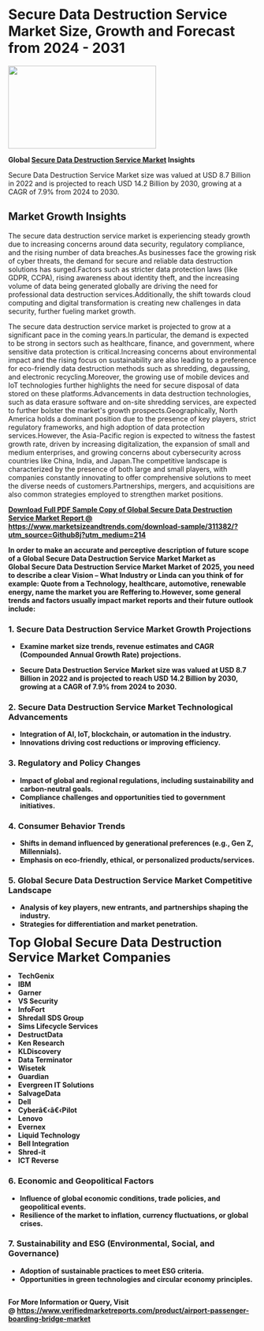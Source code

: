 <H1>Secure Data Destruction Service Market Size, Growth and Forecast from 2024 - 2031</H1><img class="aligncenter size-medium wp-image-584254" src="https://thirdeyenews.in/wp-content/uploads/2024/09/Global-Market-Research-300x168.jpeg" alt="" width="300" height="168" /><p><strong>Global&nbsp;<a href="https://www.marketsizeandtrends.com/download-sample/311382/?utm_source=Github8j?utm_medium=214">Secure Data Destruction Service Market</a> Insights</strong></p><p>Secure Data Destruction Service Market size was valued at USD 8.7 Billion in 2022 and is projected to reach USD 14.2 Billion by 2030, growing at a CAGR of 7.9% from 2024 to 2030.</p><p><h2>Market Growth Insights</h2> <p>The secure data destruction service market is experiencing steady growth due to increasing concerns around data security, regulatory compliance, and the rising number of data breaches.As businesses face the growing risk of cyber threats, the demand for secure and reliable data destruction solutions has surged.Factors such as stricter data protection laws (like GDPR, CCPA), rising awareness about identity theft, and the increasing volume of data being generated globally are driving the need for professional data destruction services.Additionally, the shift towards cloud computing and digital transformation is creating new challenges in data security, further fueling market growth.</p> <p><strong><a href="#"></a></strong></p> <p>The secure data destruction service market is projected to grow at a significant pace in the coming years.In particular, the demand is expected to be strong in sectors such as healthcare, finance, and government, where sensitive data protection is critical.Increasing concerns about environmental impact and the rising focus on sustainability are also leading to a preference for eco-friendly data destruction methods such as shredding, degaussing, and electronic recycling.Moreover, the growing use of mobile devices and IoT technologies further highlights the need for secure disposal of data stored on these platforms.Advancements in data destruction technologies, such as data erasure software and on-site shredding services, are expected to further bolster the market's growth prospects.Geographically, North America holds a dominant position due to the presence of key players, strict regulatory frameworks, and high adoption of data protection services.However, the Asia-Pacific region is expected to witness the fastest growth rate, driven by increasing digitalization, the expansion of small and medium enterprises, and growing concerns about cybersecurity across countries like China, India, and Japan.The competitive landscape is characterized by the presence of both large and small players, with companies constantly innovating to offer comprehensive solutions to meet the diverse needs of customers.Partnerships, mergers, and acquisitions are also common strategies employed to strengthen market positions.<p><strong><a href="#"></p><p><span class=""><strong>Download Full PDF Sample Copy of Global Secure Data Destruction Service Market Report</strong> @ <a href="https://www.marketsizeandtrends.com/download-sample/311382/?utm_source=Github8j?utm_medium=214" target="_blank">https://www.marketsizeandtrends.com/download-sample/311382/?utm_source=Github8j?utm_medium=214</a></span></p><p>In order to make an accurate and perceptive description of future scope of a Global&nbsp;Secure Data Destruction Service Market Market as Global&nbsp;Secure Data Destruction Service Market Market of 2025, you need to describe a clear Vision &ndash; What Industry or Linda can you think of for example: Quote from a Technology, healthcare, automotive, renewable energy, name the market you are Reffering to.However, some general trends and factors usually impact market reports and their future outlook include:</p><h3>1.&nbsp;<strong>Secure Data Destruction Service Market Growth Projections</strong></h3><ul><li>Examine market size trends, revenue estimates and CAGR (Compounded Annual Growth Rate) projections.</li><li><p>Secure Data Destruction Service Market size was valued at USD 8.7 Billion in 2022 and is projected to reach USD 14.2 Billion by 2030, growing at a CAGR of 7.9% from 2024 to 2030.</p></li></ul><h3>2.&nbsp;<strong>Secure Data Destruction Service Market Technological Advancements</strong></h3><ul><li>Integration of AI, IoT, blockchain, or automation in the industry.</li><li>Innovations driving cost reductions or improving efficiency.</li></ul><h3>3.&nbsp;<strong>Regulatory and Policy Changes</strong></h3><ul><li>Impact of global and regional regulations, including sustainability and carbon-neutral goals.</li><li>Compliance challenges and opportunities tied to government initiatives.</li></ul><h3>4.&nbsp;<strong>Consumer Behavior Trends</strong></h3><ul><li>Shifts in demand influenced by generational preferences (e.g., Gen Z, Millennials).</li><li>Emphasis on eco-friendly, ethical, or personalized products/services.</li></ul><h3>5.&nbsp;<strong>Global Secure Data Destruction Service Market Competitive Landscape</strong></h3><ul><li>Analysis of key players, new entrants, and partnerships shaping the industry.</li><li>Strategies for differentiation and market penetration.</li></ul><p data-pm-slice="1 1 []"><span style="color: inherit; font-family: inherit; font-size: 25px;">Top Global Secure Data Destruction Service Market Companies</span></p><div class="" data-test-id=""><p><li>TechGenix</li><li> IBM</li><li> Garner</li><li> VS Security</li><li> InfoFort</li><li> Shredall SDS Group</li><li> Sims Lifecycle Services</li><li> DestructData</li><li> Ken Research</li><li> KLDiscovery</li><li> Data Terminator</li><li> Wisetek</li><li> Guardian</li><li> Evergreen IT Solutions</li><li> SalvageData</li><li> Dell</li><li> Cyberâ€‹â€‹Pilot</li><li> Lenovo</li><li> Evernex</li><li> Liquid Technology</li><li> Bell Integration</li><li> Shred-it</li><li> ICT Reverse</li></p></div><h3>6.&nbsp;<strong>Economic and Geopolitical Factors</strong></h3><ul><li>Influence of global economic conditions, trade policies, and geopolitical events.</li><li>Resilience of the market to inflation, currency fluctuations, or global crises.</li></ul><h3>7.&nbsp;<strong>Sustainability and ESG (Environmental, Social, and Governance)</strong></h3><ul><li>Adoption of sustainable practices to meet ESG criteria.</li><li>Opportunities in green technologies and circular economy principles.</li></ul><h2><strong style="font-size: 14px;">For More Information or Query, Visit @&nbsp;</strong><a style="background-color: #ffffff; font-size: 14px;" href="https://www.marketsizeandtrends.com/report/secure-data-destruction-service-market/" target="_blank">https://www.verifiedmarketreports.com/product/airport-passenger-boarding-bridge-market</a></h2>